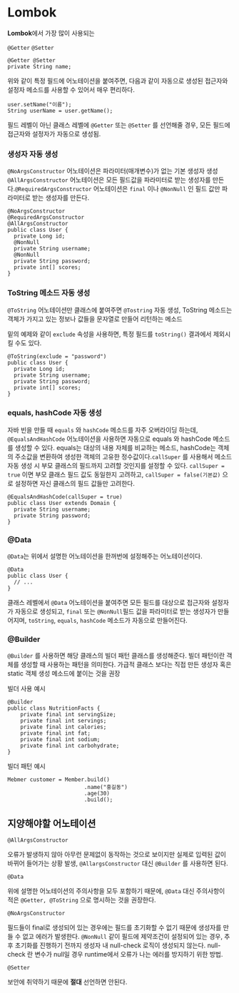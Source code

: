 # Lombok

**Lombok**에서 가장 많이 사용되는

`@Getter` `@Setter`

```
@Getter @Setter
private String name;

```

위와 같이 특정 필드에 어노테이션을 붙여주면, 다음과 같이 자동으로 생성된 접근자와 설정자 메소드를 사용할 수 있어서 매우 편리하다.

```
user.setName("이름");
String userName = user.getName();

```

필드 레벨이 아닌 클래스 레벨에 `@Getter` 또는 `@Setter` 를 선언해줄 경우, 모든 필드에 접근자와 설정자가 자동으로 생성됨.

### 생성자 자동 생성

`@NoArgsConstructor` 어노테이션은 파라미터(매개변수)가 없는 기본 생성자 생성`@AllArgsConstructor` 어노테이션은 모든 필드값을 파라미터로 받는 생성자를 만든다.`@RequiredArgsConstructor` 어노테이션은 `final` 이나 `@NonNull` 인 필드 값만 파라미터로 받는 생성자를 만든다.

```
@NoArgsConstructor
@RequiredArgsConstructor
@AllArgsConstructor
public class User {
  private Long id;
  @NonNull
  private String username;
  @NonNull
  private String password;
  private int[] scores;
}

```

### ToString 메소드 자동 생성

`@ToString` 어노테이션만 클래스에 붙여주면 `@Tostring` 자동 생성, ToString 메소드는 객체가 가지고 있는 정보나 값들을 문자열로 만들어 리턴하는 메소드

밑의 예제와 같이 `exclude` 속성을 사용하면, 특정 필드를 `toString()` 결과에서 제외시킬 수도 있다.

```
@ToString(exclude = "password")
public class User {
  private Long id;
  private String username;
  private String password;
  private int[] scores;
}

```

### equals, hashCode 자동 생성

자바 빈을 만들 때 `equals` 와 `hashCode` 메소드를 자주 오버라이딩 하는데, `@EqualsAndHashCode` 어노테이션을 사용하면 자동으로 equals 와 hashCode 메소드를 생성할 수 있다. equals는 대상의 내용 자체를 비교하는 메소드, hashCode는 객체의 주소값을 변환하여 생성한 객체의 고유한 정수값이다.`callSuper` 를 사용해서 메소드 자동 생성 시 부모 클래스의 필드까지 고려할 것인지를 설정할 수 있다. `callSuper = true` 이면 부모 클래스 필드 값도 동일한지 고려하고, `callSuper = false(기본값)` 으로 설정하면 자신 클래스의 필드 값들만 고려한다.

```
@EqualsAndHashCode(callSuper = true)
public class User extends Domain {
  private String username;
  private String password;
}

```

### **@Data**

`@Data`는 위에서 설명한 어노테이션을 한꺼번에 설정해주는 어노테이션이다.

```
@Data
public class User {
  // ...
}

```

클래스 레벨에서 `@Data` 어노테이션을 붙여주면 모든 필드를 대상으로 접근자와 설정자가 자동으로 생성되고, `final` 또는 `@NonNull`필드 값을 파라미터로 받는 생성자가 만들어지며, `toString`, `equals`, `hashCode` 메소드가 자동으로 만들어진다.

### @Builder

`@Builder` 를 사용하면 해당 클래스의 빌더 패턴 클래스를 생성해준다. 빌더 패턴이란 객체를 생성할 때 사용하는 패턴을 의미한다. 가급적 클래스 보다는 직접 만든 생성자 혹은 static 객체 생성 메소드에 붙이는 것을 권장

빌더 사용 예시

```
@Builder
public class NutritionFacts {
    private final int servingSize;
    private final int servings;
    private final int calories;
    private final int fat;
    private final int sodium;
    private final int carbohydrate;
}

```

빌더 패턴 예시

```
Mebmer customer = Member.build()
                        .name("홍길동")
                        .age(30)
                        .build();

```

## 지양해야할 어노테이션

`@AllArgsConstructor`

오류가 발생하지 않아 아무런 문제없이 동작하는 것으로 보이지만 실제로 입력된 값이 바뀌어 들어가는 상황 발생, `@AllargsConstructor` 대신 `@Builder` 를 사용하면 된다.

`@Data`

위에 설명한 어노테이션의 주의사항을 모두 포함하기 때문에, `@Data` 대신 주의사항이 적은 `@Getter, @ToString` 으로 명시하는 것을 권장한다.

`@NoArgsConstructor`

필드들이 final로 생성되어 있는 경우에는 필드를 초기화할 수 없기 때문에 생성자를 만들 수 없고 에러가 발생한다. `@NonNull` 같이 필드에 제약조건이 설정되어 있는 경우, 추후 초기화를 진행하기 전까지 생성자 내 null-check 로직이 생성되지 않는다. null-check 란 변수가 null일 경우 runtime에서 오류가 나는 에러를 방지하기 위한 방법.

`@Setter`

보안에 취약하기 때문에 **절대** 선언하면 안된다.